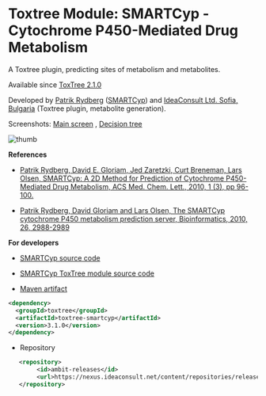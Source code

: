 # Toxtree Module: SMARTCyp - Cytochrome P450-Mediated Drug Metabolism

A Toxtree plugin, predicting sites of metabolism and metabolites.

Available since [ToxTree 2.1.0](./download.html#Toxtree-v2.1.0)
     
Developed by [Patrik Rydberg](https://www.ncbi.nlm.nih.gov/pubmed/25026643)  ([SMARTCyp](https://smartcyp.sund.ku.dk/mol_to_som)) and  [IdeaConsult Ltd. Sofia, Bulgaria](https://www.ideaconsult.net) (Toxtree plugin, metabolite generation). 
  
Screenshots: [Main screen](./images/smartcyp/screen.jpg) , [Decision tree](./images/smartcyp/tree.jpg)

![thumb](images/smartcyp/thumb.jpg)


**References**

 - [Patrik Rydberg, David E. Gloriam, Jed Zaretzki, Curt Breneman, Lars Olsen, SMARTCyp: A 2D Method for Prediction of Cytochrome P450-Mediated Drug Metabolism, ACS Med. Chem. Lett., 2010, 1 (3), pp 96-100.](https://pubs.acs.org/doi/10.1021/ml100016x)
 
 - [Patrik Rydberg, David Gloriam and Lars Olsen, The SMARTCyp cytochrome P450 metabolism prediction server, Bioinformatics, 2010, 26, 2988-2989](https://www.ncbi.nlm.nih.gov/pubmed/20947523)

**For developers**
 
- [SMARTCyp source code](https://sourceforge.net/p/toxtree/git/ci/master/tree/smartcyp)
 
- [SMARTCyp ToxTree module source code](https://sourceforge.net/p/toxtree/git/ci/master/tree/toxtree/toxtree-plugins/toxtree-smartcyp) 

- [Maven artifact](http://maven.apache.org/) 
   		
```xml 		
<dependency>
  <groupId>toxtree</groupId>
  <artifactId>toxtree-smartcyp</artifactId>
  <version>3.1.0</version>
</dependency>
```

- Repository

```xml
   <repository>
        <id>ambit-releases</id>
        <url>https://nexus.ideaconsult.net/content/repositories/releases</url>
   </repository>
``` 
